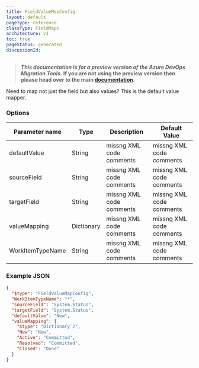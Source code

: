 ```yaml
---
title: FieldValueMapConfig
layout: default
pageType: reference
classType: FieldMaps
architecture: v1
toc: true
pageStatus: generated
discussionId: 
---
```



>**_This documentation is for a preview version of the Azure DevOps Migration Tools._ If you are not using the preview version then please head over to the main [documentation](https://nkdagility.com/docs/azure-devops-migration-tools).**

Need to map not just the field but also values? This is the default value mapper.

### Options

| Parameter name         | Type    | Description                              | Default Value                            |
|------------------------|---------|------------------------------------------|------------------------------------------|
| defaultValue | String | missng XML code comments | missng XML code comments |
| sourceField | String | missng XML code comments | missng XML code comments |
| targetField | String | missng XML code comments | missng XML code comments |
| valueMapping | Dictionary | missng XML code comments | missng XML code comments |
| WorkItemTypeName | String | missng XML code comments | missng XML code comments |


### Example JSON

```JSON
{
  "$type": "FieldValueMapConfig",
  "WorkItemTypeName": "*",
  "sourceField": "System.Status",
  "targetField": "System.Status",
  "defaultValue": "New",
  "valueMapping": {
    "$type": "Dictionary`2",
    "New": "New",
    "Active": "Committed",
    "Resolved": "Committed",
    "Closed": "Done"
  }
}
```